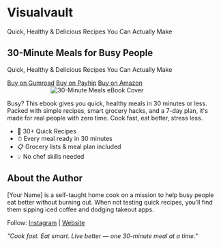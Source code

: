 # Visualvault
Quick, Healthy &amp; Delicious Recipes You Can Actually Make
<!-- CARRD LANDING PAGE FOR "30-Minute Meals for Busy People" -->

<!-- HERO SECTION -->
<section>
  <h1>30-Minute Meals for Busy People</h1>
  <p>Quick, Healthy & Delicious Recipes You Can Actually Make</p>
  <div class="buttons">
    <a href="https://gumroad.com/l/YOUR-EBOOK-ID" class="button primary">Buy on Gumroad</a>
    <a href="https://payhip.com/b/YOUR-EBOOK-ID" class="button">Buy on Payhip</a>
    <a href="https://amazon.com/dp/YOUR-KINDLE-ID" class="button">Buy on Amazon</a>
  </div>
</section>

<!-- COVER IMAGE -->
<section>
  <img src="YOUR-EBOOK-COVER-URL" alt="30-Minute Meals eBook Cover" style="max-width: 300px; margin: 0 auto; display: block;" />
</section>

<!-- SHORT DESCRIPTION -->
<section>
  <p>Busy? This ebook gives you quick, healthy meals in 30 minutes or less. Packed with simple recipes, smart grocery hacks, and a 7-day plan, it's made for real people with zero time. Cook fast, eat better, stress less.</p>
</section>

<!-- FEATURES / BENEFITS -->
<section>
  <ul>
    <li>🥣 30+ Quick Recipes</li>
    <li>⏱ Every meal ready in 30 minutes</li>
    <li>📋 Grocery lists & meal plan included</li>
    <li>💡 No chef skills needed</li>
  </ul>
</section>

<!-- ABOUT AUTHOR -->
<section>
  <h2>About the Author</h2>
  <p>[Your Name] is a self-taught home cook on a mission to help busy people eat better without burning out. When not testing quick recipes, you’ll find them sipping iced coffee and dodging takeout apps.</p>
  <p>Follow: <a href="https://instagram.com/YOURHANDLE">Instagram</a> | <a href="https://yourwebsite.com">Website</a></p>
</section>

<!-- FOOTER -->
<footer>
  <p><em>"Cook fast. Eat smart. Live better — one 30-minute meal at a time."</em></p>
</footer>
